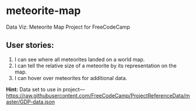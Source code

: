 # meteorite-map
Data Viz: Meteorite Map Project for FreeCodeCamp

## User stories:
1. I can see where all meteorites landed on a world map.
2. I can tell the relative size of a meteorite by its representation on the map.
3. I can hover over meteorites for additional data.

**Hint:** Data set to use in project—https://raw.githubusercontent.com/FreeCodeCamp/ProjectReferenceData/master/GDP-data.json
